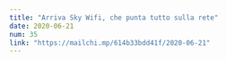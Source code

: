 ```yaml
---
title: "Arriva Sky Wifi, che punta tutto sulla rete"
date: 2020-06-21
num: 35
link: "https://mailchi.mp/614b33bdd41f/2020-06-21"
---
```

